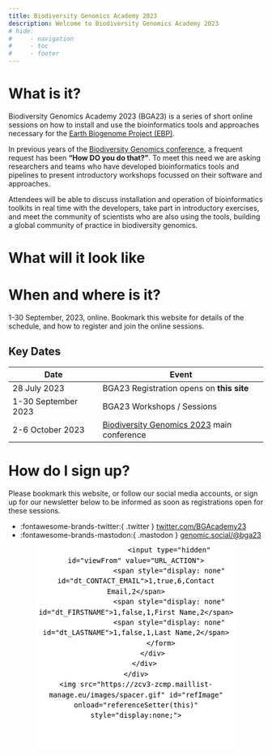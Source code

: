 ```yaml
---
title: Biodiversity Genomics Academy 2023
description: Welcome to Biodiversity Genomics Academy 2023
# hide:
#     - navigation
#     - toc
#     - footer
---
```


# What is it?

Biodiversity Genomics Academy 2023 (BGA23) is a series of short online sessions on how to install and use the bioinformatics tools and approaches necessary for the [Earth Biogenome Project (EBP)](https://earthbiogenome.org).

In previous years of the [Biodiversity Genomics conference](https://events.venue-av.com/e/BG23_registration), a frequent request has been **“How DO you do that?”**. To meet this need we are asking researchers and teams who have developed bioinformatics tools and pipelines to present introductory workshops focussed on their software and approaches.

Attendees will be able to discuss installation and operation of bioinformatics toolkits in real time with the developers, take part in introductory exercises, and meet the community of scientists who are also using the tools, building a global community of practice in biodiversity genomics.

# What will it look like



# When and where is it?

1-30 September, 2023, online. Bookmark this website for details of the schedule, and how to register and join the online sessions.

## Key Dates

| Date | Event |
|------|-------|
| 28 July 2023 | BGA23 Registration opens on **this site** |
| 1-30 September 2023 | BGA23 Workshops / Sessions |
| 2-6 October 2023 | [Biodiversity Genomics 2023](https://events.venue-av.com/e/BG23_registration) main conference | 

# How do I sign up?

Please bookmark this website, or follow our social media accounts, or sign up for our newsletter below to be informed as soon as registrations open for these sessions.

- :fontawesome-brands-twitter:{ .twitter } [twitter.com/BGAcademy23](https://twitter.com/BGAcademy23)
- :fontawesome-brands-mastodon:{ .mastodon } [genomic.social/@bga23](https://genomic.social/@bga23)

<!--Zoho Campaigns Web-Optin Form's Header Code Starts Here-->

<script type="text/javascript" src="https://zcv3-zcmp.maillist-manage.eu/js/optin.min.js" onload="setupSF('sf3zb22a3a82230682e10e8c7eea42db60a45f90911f12bc9e96c031e2d9dc48e32e','ZCFORMVIEW',false,'light',false,'0')"></script>
<script type="text/javascript">
	function runOnFormSubmit_sf3zb22a3a82230682e10e8c7eea42db60a45f90911f12bc9e96c031e2d9dc48e32e(th){
		/*Before submit, if you want to trigger your event, "include your code here"*/
	};
</script>



<!--Zoho Campaigns Web-Optin Form's Header Code Ends Here--><!--Zoho Campaigns Web-Optin Form Starts Here-->

<div id="sf3zb22a3a82230682e10e8c7eea42db60a45f90911f12bc9e96c031e2d9dc48e32e" data-type="signupform" style="opacity: 1;">
	<div id="customForm">
		<div name="SIGNUP_BODY" changeitem="BG_IMAGE" style="width: 400px; position: relative; font-family: Arial; background-color: rgb(255, 255, 255); margin: auto; overflow: hidden; height: 400px">
			<div changeitem="ELEGANTFORM_IMAGE" style="width: 100%; height: 100%; position: absolute; bottom: 0">
				<img style="width: 100%; height: 100%; position: relative; visibility: hidden">
			</div>
			<div style="background-color: rgb(255, 235, 232); padding: 10px; color: rgb(210, 0, 0); font-size: 11px; margin: 20px 10px 0px; border: 1px solid rgb(255, 217, 211); opacity: 1; display: block; position: absolute; box-shadow: 0px 5px 12px 0px rgb(27, 27, 27); display: none" id="errorMsgDiv">Please correct the marked field(s) below.</div>
			<div style="text-align: center; width: 100%; float: left; position: absolute; z-index: 2; bottom: 40px">
				<div style="position:relative;">
					<div id="Zc_SignupSuccess" style="display:none;position:absolute;margin-left:4%;width:90%;background-color: white; padding: 3px; border: 3px solid rgb(194, 225, 154);  margin-top: 10px;margin-bottom:10px;word-break:break-all">
						<table width="100%" cellpadding="0" cellspacing="0" border="0">
							<tbody>
								<tr>
									<td width="10%">
										<img class="successicon" src="https://zcv3-zcmp.maillist-manage.eu/images/challangeiconenable.jpg" align="absmiddle">
									</td>
									<td>
										<span id="signupSuccessMsg" style="color: rgb(73, 140, 132); font-family: sans-serif; font-size: 14px;word-break:break-word">&nbsp;&nbsp;Thank you for Signing Up</span>
									</td>
								</tr>
							</tbody>
						</table>
					</div>
				</div>
				<form method="POST" id="zcampaignOptinForm" style="margin: 0px; width: 100%; color: rgb(255, 255, 255)" action="https://zcv3-zcmp.maillist-manage.eu/weboptin.zc" target="_zcSignup">
					<div style="font-family: Arial; font-weight: normal; color: rgb(0, 0, 0); line-height: 1.556; margin: auto auto 10px; font-size: 28px; width: 390px">Sign up for Updates</div>
					<div style="font-size: 16px; font-family: Arial; color: rgb(1, 1, 1); line-height: 1.5; text-align: center; display: inline-block; width: 400px">Be the first to be informed when BGA23 workshops and sessions are announced and open for registration.
						
						<br><br>We promise that this mailing list will ONLY be used for BGA23.org announcements, and you can unsubscribe at any time.</div>
					<div style="text-align: center; width: 227px; height: 38px; margin: auto">
						<div id="Zc_SignupSuccess" style="position: absolute; width: 87%; background-color: white; padding: 3px; border: 3px solid rgb(194, 225, 154); margin-bottom: 10px; word-break: break-all; opacity: 1; display: none">
							<div style="width: 20px; padding: 5px; display: table-cell">
								<img class="successicon" src="https://campaigns.zoho.com/images/challangeiconenable.jpg" style="width: 20px">
							</div>
							<div style="display: table-cell">
								<span id="signupSuccessMsg" style="color: rgb(73, 140, 132); font-family: sans-serif; font-size: 14px; line-height: 30px; display: block"></span>
							</div>
						</div>
						<input placeholder="Email" changeitem="SIGNUP_FORM_FIELD" name="CONTACT_EMAIL" id="EMBED_FORM_EMAIL_LABEL" type="text" style="border-width: 0 0 1px; border-color: rgb(54, 54, 54); border-style: solid; width: 100%; height: 100%; padding: 0 5px; font-size: 16px; outline: none; background-color: rgb(255, 255, 255); color: rgb(136, 136, 136); outline: none">
					</div>
					<div style="position: relative; width: 113px; height: 30px; margin-top: 15px; display: inline-block">
						<input type="button" style="text-align: center; border-radius: 6px; background-color: rgb(232, 43, 43); width: 100%; height: 100%; z-index: 5; border: 0; color: rgb(255, 255, 255); cursor: pointer; outline: none; font-family: &quot;Arial&quot;; font-size: 14px" name="SIGNUP_SUBMIT_BUTTON" id="zcWebOptin" value="Sign Up">
					</div>
					<input type="hidden" id="fieldBorder" value="">
					<input type="hidden" id="submitType" name="submitType" value="optinCustomView">
					<input type="hidden" id="emailReportId" name="emailReportId" value="">
					<input type="hidden" id="formType" name="formType" value="QuickForm">
					<input type="hidden" name="zx" id="cmpZuid" value="14ad99ea98">
					<input type="hidden" name="zcvers" value="2.0">
					<input type="hidden" name="oldListIds" id="allCheckedListIds" value="">
					<input type="hidden" id="mode" name="mode" value="OptinCreateView">
					<input type="hidden" id="zcld" name="zcld" value="1217faeb0e0ab053">
					<input type="hidden" id="zctd" name="zctd" value="1217faeb0e0a7d6f">
					<input type="hidden" id="document_domain" value="">
					<input type="hidden" id="zc_Url" value="zcv3-zcmp.maillist-manage.eu">
					<input type="hidden" id="new_optin_response_in" value="2">
					<input type="hidden" id="duplicate_optin_response_in" value="2">
					<input type="hidden" name="zc_trackCode" id="zc_trackCode" value="ZCFORMVIEW">
					<input type="hidden" id="zc_formIx" name="zc_formIx" value="3zb22a3a82230682e10e8c7eea42db60a45f90911f12bc9e96c031e2d9dc48e32e">
					<input type="hidden" id="viewFrom" value="URL_ACTION">
					<span style="display: none" id="dt_CONTACT_EMAIL">1,true,6,Contact Email,2</span>
					<span style="display: none" id="dt_FIRSTNAME">1,false,1,First Name,2</span>
					<span style="display: none" id="dt_LASTNAME">1,false,1,Last Name,2</span>
				</form>
			</div>
		</div>
	</div>
	<img src="https://zcv3-zcmp.maillist-manage.eu/images/spacer.gif" id="refImage" onload="referenceSetter(this)" style="display:none;">
</div>
<input type="hidden" id="signupFormType" value="QuickForm_Vertical">
<div id="zcOptinOverLay" oncontextmenu="return false" style="display:none;text-align: center; background-color: rgb(0, 0, 0); opacity: 0.5; z-index: 100; position: fixed; width: 100%; top: 0px; left: 0px; height: 988px;"></div>
<div id="zcOptinSuccessPopup" style="display:none;z-index: 9999;width: 800px; height: 40%;top: 84px;position: fixed; left: 26%;background-color: #FFFFFF;border-color: #E6E6E6; border-style: solid; border-width: 1px;  box-shadow: 0 1px 10px #424242;padding: 35px;">
	<span style="position: absolute;top: -16px;right:-14px;z-index:99999;cursor: pointer;" id="closeSuccess">
		<img src="https://zcv3-zcmp.maillist-manage.eu/images/videoclose.png">
	</span>
	<div id="zcOptinSuccessPanel"></div>
</div>

<!--Zoho Campaigns Web-Optin Form Ends Here-->